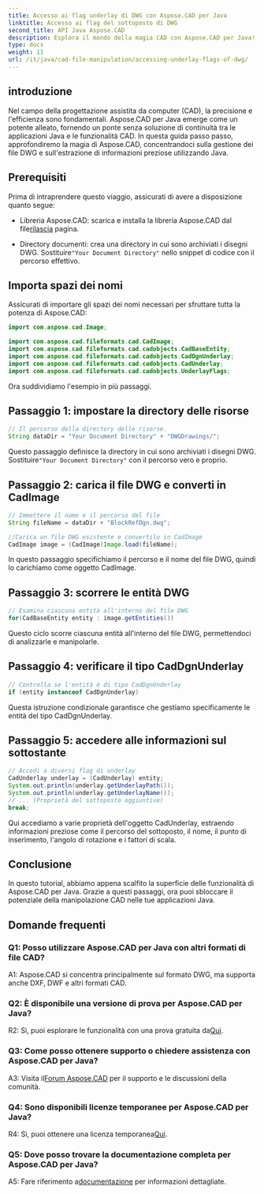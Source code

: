 ```yaml
---
title: Accesso ai flag underlay di DWG con Aspose.CAD per Java
linktitle: Accesso ai flag del sottoposto di DWG
second_title: API Java Aspose.CAD
description: Esplora il mondo della magia CAD con Aspose.CAD per Java! Gestisci facilmente i file DWG nelle tue applicazioni Java.
type: docs
weight: 11
url: /it/java/cad-file-manipulation/accessing-underlay-flags-of-dwg/
---
```

## introduzione

Nel campo della progettazione assistita da computer (CAD), la precisione e l'efficienza sono fondamentali. Aspose.CAD per Java emerge come un potente alleato, fornendo un ponte senza soluzione di continuità tra le applicazioni Java e le funzionalità CAD. In questa guida passo passo, approfondiremo la magia di Aspose.CAD, concentrandoci sulla gestione dei file DWG e sull'estrazione di informazioni preziose utilizzando Java.

## Prerequisiti

Prima di intraprendere questo viaggio, assicurati di avere a disposizione quanto segue:

-  Libreria Aspose.CAD: scarica e installa la libreria Aspose.CAD dal file[rilascia](https://releases.aspose.com/cad/java/) pagina.

-  Directory documenti: crea una directory in cui sono archiviati i disegni DWG. Sostituire`"Your Document Directory"` nello snippet di codice con il percorso effettivo.

## Importa spazi dei nomi

Assicurati di importare gli spazi dei nomi necessari per sfruttare tutta la potenza di Aspose.CAD:

```java
import com.aspose.cad.Image;

import com.aspose.cad.fileformats.cad.CadImage;
import com.aspose.cad.fileformats.cad.cadobjects.CadBaseEntity;
import com.aspose.cad.fileformats.cad.cadobjects.CadDgnUnderlay;
import com.aspose.cad.fileformats.cad.cadobjects.CadUnderlay;
import com.aspose.cad.fileformats.cad.cadobjects.UnderlayFlags;
```

Ora suddividiamo l'esempio in più passaggi.

## Passaggio 1: impostare la directory delle risorse

```java
// Il percorso della directory delle risorse.
String dataDir = "Your Document Directory" + "DWGDrawings/";
```

 Questo passaggio definisce la directory in cui sono archiviati i disegni DWG. Sostituire`"Your Document Directory"` con il percorso vero e proprio.

## Passaggio 2: carica il file DWG e converti in CadImage

```java
// Immettere il nome e il percorso del file
String fileName = dataDir + "BlockRefDgn.dwg";

//Carica un file DWG esistente e convertilo in CadImage
CadImage image = (CadImage)Image.load(fileName);
```

In questo passaggio specifichiamo il percorso e il nome del file DWG, quindi lo carichiamo come oggetto CadImage.

## Passaggio 3: scorrere le entità DWG

```java
// Esamina ciascuna entità all'interno del file DWG
for(CadBaseEntity entity : image.getEntities())
```

Questo ciclo scorre ciascuna entità all'interno del file DWG, permettendoci di analizzarle e manipolarle.

## Passaggio 4: verificare il tipo CadDgnUnderlay

```java
// Controlla se l'entità è di tipo CadDgnUnderlay
if (entity instanceof CadDgnUnderlay)
```

Questa istruzione condizionale garantisce che gestiamo specificamente le entità del tipo CadDgnUnderlay.

## Passaggio 5: accedere alle informazioni sul sottostante

```java
// Accedi a diversi flag di underlay
CadUnderlay underlay = (CadUnderlay) entity;
System.out.println(underlay.getUnderlayPath());
System.out.println(underlay.getUnderlayName());
// ... (Proprietà del sottoposto aggiuntive)
break;
```

Qui accediamo a varie proprietà dell'oggetto CadUnderlay, estraendo informazioni preziose come il percorso del sottoposto, il nome, il punto di inserimento, l'angolo di rotazione e i fattori di scala.

## Conclusione

In questo tutorial, abbiamo appena scalfito la superficie delle funzionalità di Aspose.CAD per Java. Grazie a questi passaggi, ora puoi sbloccare il potenziale della manipolazione CAD nelle tue applicazioni Java.

## Domande frequenti

### Q1: Posso utilizzare Aspose.CAD per Java con altri formati di file CAD?

A1: Aspose.CAD si concentra principalmente sul formato DWG, ma supporta anche DXF, DWF e altri formati CAD.

### Q2: È disponibile una versione di prova per Aspose.CAD per Java?

 R2: Sì, puoi esplorare le funzionalità con una prova gratuita da[Qui](https://releases.aspose.com/).

### Q3: Come posso ottenere supporto o chiedere assistenza con Aspose.CAD per Java?

 A3: Visita il[Forum Aspose.CAD](https://forum.aspose.com/c/cad/19) per il supporto e le discussioni della comunità.

### Q4: Sono disponibili licenze temporanee per Aspose.CAD per Java?

 R4: Sì, puoi ottenere una licenza temporanea[Qui](https://purchase.aspose.com/temporary-license/).

### Q5: Dove posso trovare la documentazione completa per Aspose.CAD per Java?

 A5: Fare riferimento a[documentazione](https://reference.aspose.com/cad/java/) per informazioni dettagliate.